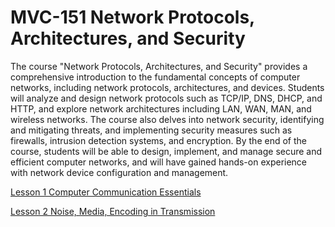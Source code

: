 # MVC-151 Network Protocols, Architectures, and Security
The course "Network Protocols, Architectures, and Security" provides a comprehensive introduction to the fundamental concepts of computer networks, including network protocols, architectures, and devices. Students will analyze and design network protocols such as TCP/IP, DNS, DHCP, and HTTP, and explore network architectures including LAN, WAN, MAN, and wireless networks. The course also delves into network security, identifying and mitigating threats, and implementing security measures such as firewalls, intrusion detection systems, and encryption. By the end of the course, students will be able to design, implement, and manage secure and efficient computer networks, and will have gained hands-on experience with network device configuration and management.

[Lesson 1 Computer Communication Essentials](Lesson_01/Readme.md)

[Lesson 2 Noise, Media, Encoding in Transmission](Lesson_02/Readme.md)
